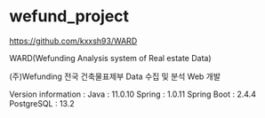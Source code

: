 # wefund_project
https://github.com/kxxsh93/WARD

WARD(Wefunding Analysis system of Real estate Data)

(주)Wefunding 전국 건축물표제부 Data 수집 및 분석 Web 개발


Version information : 
  Java : 11.0.10
  Spring : 1.0.11
  Spring Boot : 2.4.4
  PostgreSQL : 13.2

